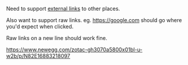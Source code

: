 Need to support [external links](https://google.com) to other places.

Also want to support raw links. eg. https://google.com should go where you'd expect when clicked.

Raw links on a new line should work fine.

https://www.newegg.com/zotac-gh3070a5800x01bl-u-w2b/p/N82E16883218097